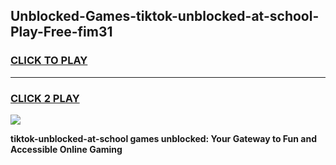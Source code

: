 
## Unblocked-Games-tiktok-unblocked-at-school-Play-Free-fim31
<h3>
<a href="https://premium76.site?title=tiktok-unblocked-at-school&ref=18A1">CLICK TO PLAY</a></h3>
<hr>

<h3>
<a href="https://premium76.site?title=tiktok-unblocked-at-school&ref=18A1">CLICK 2 PLAY</a>
  
</h3>

<a href="https://premium76.site?title=tiktok-unblocked-at-school&ref=18A1"><img src="https://clearcache.store/games.png"></a>


**tiktok-unblocked-at-school games unblocked: Your Gateway to Fun and Accessible Online Gaming**
